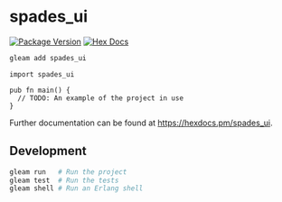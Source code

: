 # spades_ui

[![Package Version](https://img.shields.io/hexpm/v/spades_ui)](https://hex.pm/packages/spades_ui)
[![Hex Docs](https://img.shields.io/badge/hex-docs-ffaff3)](https://hexdocs.pm/spades_ui/)

```sh
gleam add spades_ui
```
```gleam
import spades_ui

pub fn main() {
  // TODO: An example of the project in use
}
```

Further documentation can be found at <https://hexdocs.pm/spades_ui>.

## Development

```sh
gleam run   # Run the project
gleam test  # Run the tests
gleam shell # Run an Erlang shell
```
